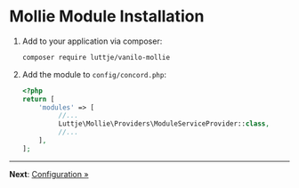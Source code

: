 # Mollie Module Installation

1. Add to your application via composer:
    ```bash
    composer require luttje/vanilo-mollie 
    ```
2. Add the module to `config/concord.php`:
    ```php
    <?php
    return [
        'modules' => [
             //...
             Luttje\Mollie\Providers\ModuleServiceProvider::class,
             //...
        ],
    ]; 
    ```

---

**Next**: [Configuration &raquo;](configuration.md)
